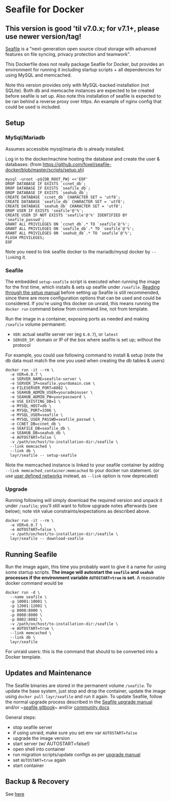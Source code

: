 # Seafile for Docker

## This version is good 'til v7.0.x; for v7.1+, please use newer version/tag!

[Seafile](http://www.seafile.com/) is a "next-generation open source cloud storage
with advanced features on file syncing, privacy protection and teamwork".

This Dockerfile does not really package Seafile for Docker, but provides an environment
for running it including startup scripts + all dependencies for using MySQL and
memcached.

Note this version provides only with MySQL-backed installation (not SQLite). Both db
and memcache instances are expected to be created before seafile is set up.
Also note this installation of seafile is expected to be ran behind a reverse proxy
over https. An example of nginx config that could be used is included.

## Setup

### MySql/Mariadb

Assumes accessible mysql/maria db is already installed.

Log in to the docker/machine hosting the database and create the user & databases:
(from https://github.com/foxel/seafile-docker/blob/master/scripts/setup.sh)

```
mysql -uroot -p${DB_ROOT_PW} <<'EOF'
DROP DATABASE IF EXISTS `ccnet_db`;
DROP DATABASE IF EXISTS `seafile_db`;
DROP DATABASE IF EXISTS `seahub_db`;
CREATE DATABASE `ccnet_db` CHARACTER SET = 'utf8';
CREATE DATABASE `seafile_db` CHARACTER SET = 'utf8';
CREATE DATABASE `seahub_db` CHARACTER SET = 'utf8';
DROP USER IF EXISTS 'seafile'@'%';
CREATE USER IF NOT EXISTS 'seafile'@'%' IDENTIFIED BY 'seafile_passwd';
GRANT ALL PRIVILEGES ON `ccnet_db`.* TO `seafile`@'%';
GRANT ALL PRIVILEGES ON `seafile_db`.* TO `seafile`@'%';
GRANT ALL PRIVILEGES ON `seahub_db`.* TO `seafile`@'%';
FLUSH PRIVILEGES;
EOF
```

Note you need to link seafile docker to the mariadb/mysql docker by `--link`ing it.

### Seafile

The embedded `setup-seafile` script is executed when running the image for the
first time, which installs & sets up seafile under `/seafile`.
[Reading through the setup manual](https://github.com/haiwen/seafile/wiki/Download-and-setup-seafile-server)
before setting up Seafile is still recommended, since there are more configuration
options that can be used and could be considered.
If you're using this docker on unraid, this means running the `docker run` command
below from command line, not from template.

Run the image in a container, exposing ports as needed and making `/seafile` volume permanent:

* `VER`: actual seafile server ver (eg `6.0.7`), or `latest`
* `SERVER_IP`: domain or IP of the box where seafile is set up; without the protocol

For example, you could use following command to install & setup (note the db data must
match the one you used when creating the db tables & users)

    docker run -it --rm \
      -e VER=6.0.7 \
      -e SERVER_NAME=seafile-server \
      -e SERVER_IP=seafile.yourdomain.com \
      -e FILESERVER_PORT=8082 \
      -e SEAHUB_ADMIN_USER=youradminuser \
      -e SEAHUB_ADMIN_PW=yourpassword \
      -e USE_EXISTING_DB=1 \
      -e MYSQL_HOST=db \
      -e MYSQL_PORT=3306 \
      -e MYSQL_USER=seafile \
      -e MYSQL_USER_PASSWD=seafile_passwd \
      -e CCNET_DB=ccnet_db \
      -e SEAFILE_DB=seafile_db \
      -e SEAHUB_DB=seahub_db \
      -e AUTOSTART=false \
      -v /path/on/host/to-installation-dir:/seafile \
      --link memcached \
      --link db \
      layr/seafile -- setup-seafile

Note the memcached instance is linked to your seafile container by adding
`--link memcached_container:memcached` to your docker run statement.
(or use [user defined networks](https://docs.docker.com/engine/userguide/networking/work-with-networks/#linking-containers-in-user-defined-networks)
instead, as `--link` option is now deprecated)

### Upgrade

Running following will simply download the required version and unpack it under
`/seafile`; you'll still want to follow upgrade notes afterwards (see below);
note `VER` value constraints/expectations as described above.

    docker run -it --rm \
      -e VER=6.0.7 \
      -e AUTOSTART=false \
      -v /path/on/host/to-installation-dir:/seafile \
      layr/seafile -- download-seafile

## Running Seafile

Run the image again, this time you probably want to give it a name for using some
startup scripts.
**The image will autostart the `seafile` and `seahub` processes if the environment
variable `AUTOSTART=true` is set.** A reasonable docker command would be

    docker run -d \
      --name seafile \
      -p 10001:10001 \
      -p 12001:12001 \
      -p 8000:8000 \
      -p 8080:8080 \
      -p 8082:8082 \
      -v /path/on/host/to-installation-dir:/seafile \
      -e AUTOSTART=true \
      --link memcached \
      --link db \
      layr/seafile

For unraid users: this is the command that should to be converted into a Docker template.

## Updates and Maintenance

The Seafile binaries are stored in the permanent volume `/seafile`. To update the
base system, just stop and drop the container, update the image using
`docker pull layr/seafile` and run it again. To update Seafile, follow the normal
upgrade process described in the [Seafile upgrade manual](https://download.seafile.com/published/seafile-manual/backup/upgrade/upgrade.md)
and/or ~[seafile gitbook](https://seafile.gitbook.io/seafile-server-manual/deploying-seafile-under-linux/upgrade-seafile-server)~
and/or [community docs](https://seafile.readthedocs.io/en/latest)

General steps:
- stop seafile server
- if using unraid, make sure you set env var `AUTOSTART=false`
- upgrade the image version
- start server (w/ AUTOSTART=false!)
- open shell into container
- run migration scripts/update configs as per [upgrade manual](https://download.seafile.com/published/seafile-manual/upgrade/upgrade.md)
- set `AUTOSTART=true` again
- start container

## Backup & Recovery

See [here](https://download.seafile.com/published/seafile-manual/docker/deploy%20seafile%20with%20docker.md)


